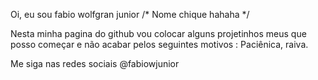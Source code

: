 Oi, eu sou fabio wolfgran junior /* Nome chique hahaha */

Nesta minha pagina do github vou colocar alguns projetinhos meus que posso começar e não acabar pelos seguintes motivos : Paciênica, raiva.

Me siga nas redes sociais @fabiowjunior
